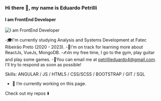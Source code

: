 ### Hi there 👋, my name is Eduardo Petrilli
#### I am FrontEnd Developer
![I am FrontEnd Developer](https://i.pinimg.com/474x/ff/bb/e6/ffbbe605f197ef7d923a1ad815a731fb.jpg)

-🎓I'm currently studying Analysis and Systems Development at Fatec Ribeirão Preto (2020 - 2023).
-🌱I'm on track for learning more about ReactJs, VueJs, MongoDB.
-✍️In my free time, I go to the gym, play guitar and play some games.
-📧You can email me at petrillieduardo4@gmail.com. I'll try to respond as soon as possible!

Skills: ANGULAR / JS / HTML5 / CSS/SCSS / BOOTSTRAP / GIT / SQL

- 🔭 I’m currently working on this page. 

Check out my repos ⬇️
